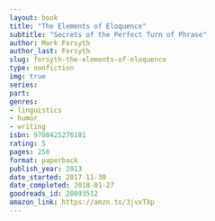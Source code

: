 ```yaml
---
layout: book
title: "The Elements of Eloquence"
subtitle: "Secrets of the Perfect Turn of Phrase"
author: Mark Forsyth
author_last: Forsyth
slug: forsyth-the-elements-of-eloquence
type: nonfiction
img: true
series: 
part: 
genres:
- linguistics
- humor
- writing
isbn: 9780425276181
rating: 5
pages: 256
format: paperback
publish_year: 2013
date_started: 2017-11-30
date_completed: 2018-01-27
goodreads_id: 20893512
amazon_link: https://amzn.to/3jvxTXp
---
```

